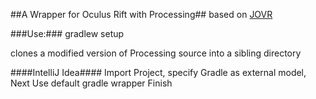 ##A Wrapper for Oculus Rift with Processing##
based on [JOVR](https://github.com/jherico/jovr)

###Use:###
	gradlew setup

clones a modified version of Processing source into a sibling directory

####IntelliJ Idea####
Import Project, specify Gradle as external model, Next
Use default gradle wrapper
Finish


